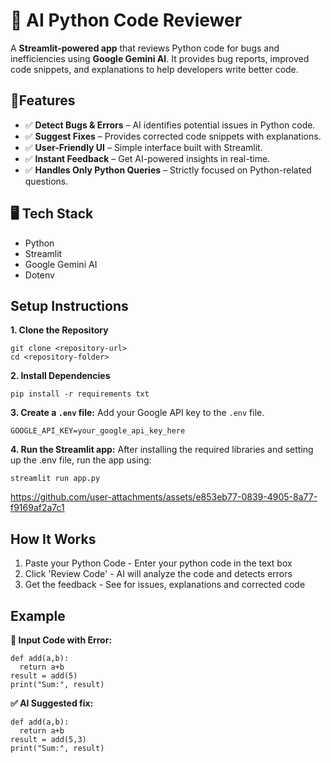 # **🤖 AI Python Code Reviewer**

A **Streamlit-powered app** that reviews Python code for bugs and inefficiencies using **Google Gemini AI**. It provides bug reports, improved code snippets, and explanations to help developers write better code.

## **🔹Features**
- ✅ **Detect Bugs & Errors** – AI identifies potential issues in Python code.
- ✅ **Suggest Fixes** – Provides corrected code snippets with explanations.
- ✅ **User-Friendly UI** – Simple interface built with Streamlit.
- ✅ **Instant Feedback** – Get AI-powered insights in real-time.
- ✅ **Handles Only Python Queries** – Strictly focused on Python-related questions.

## **🖥️ Tech Stack**
- Python
- Streamlit
- Google Gemini AI
- Dotenv

## **Setup Instructions**
**1. Clone the Repository**
```
git clone <repository-url>
cd <repository-folder>
```

**2. Install Dependencies**
```
pip install -r requirements txt
```

**3. Create a ```.env``` file:** 
Add your Google API key to the ```.env``` file.
```
GOOGLE_API_KEY=your_google_api_key_here
```
**4. Run the Streamlit app:** 
After installing the required libraries and setting up the .env file, run the app using:
```
streamlit run app.py
```

https://github.com/user-attachments/assets/e853eb77-0839-4905-8a77-f9169af2a7c1

## **How It Works**
1. Paste your Python Code - Enter your python code in the text box
2. Click 'Review Code' - AI will analyze the code and detects errors
3. Get the feedback - See for issues, explanations and corrected code

## **Example**
**🔻 Input Code with Error:**
```
def add(a,b):
  return a+b
result = add(5)
print("Sum:", result)
```
**✅ AI Suggested fix:**
```
def add(a,b):
  return a+b
result = add(5,3)
print("Sum:", result)
```


